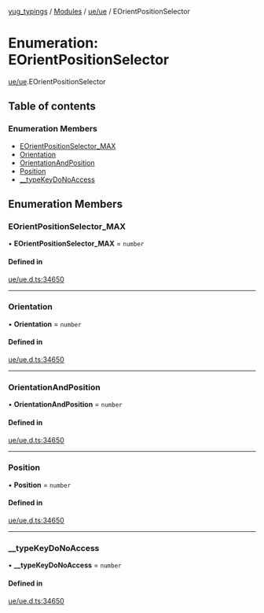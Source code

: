 [yug_typings](../README.md) / [Modules](../modules.md) / [ue/ue](../modules/ue_ue.md) / EOrientPositionSelector

# Enumeration: EOrientPositionSelector

[ue/ue](../modules/ue_ue.md).EOrientPositionSelector

## Table of contents

### Enumeration Members

- [EOrientPositionSelector\_MAX](ue_ue.EOrientPositionSelector.md#eorientpositionselector_max)
- [Orientation](ue_ue.EOrientPositionSelector.md#orientation)
- [OrientationAndPosition](ue_ue.EOrientPositionSelector.md#orientationandposition)
- [Position](ue_ue.EOrientPositionSelector.md#position)
- [\_\_typeKeyDoNoAccess](ue_ue.EOrientPositionSelector.md#__typekeydonoaccess)

## Enumeration Members

### EOrientPositionSelector\_MAX

• **EOrientPositionSelector\_MAX** = `number`

#### Defined in

[ue/ue.d.ts:34650](https://github.com/YugMetaverse/yug_typings/blob/25cad34/ue/ue.d.ts#L34650)

___

### Orientation

• **Orientation** = `number`

#### Defined in

[ue/ue.d.ts:34650](https://github.com/YugMetaverse/yug_typings/blob/25cad34/ue/ue.d.ts#L34650)

___

### OrientationAndPosition

• **OrientationAndPosition** = `number`

#### Defined in

[ue/ue.d.ts:34650](https://github.com/YugMetaverse/yug_typings/blob/25cad34/ue/ue.d.ts#L34650)

___

### Position

• **Position** = `number`

#### Defined in

[ue/ue.d.ts:34650](https://github.com/YugMetaverse/yug_typings/blob/25cad34/ue/ue.d.ts#L34650)

___

### \_\_typeKeyDoNoAccess

• **\_\_typeKeyDoNoAccess** = `number`

#### Defined in

[ue/ue.d.ts:34650](https://github.com/YugMetaverse/yug_typings/blob/25cad34/ue/ue.d.ts#L34650)
